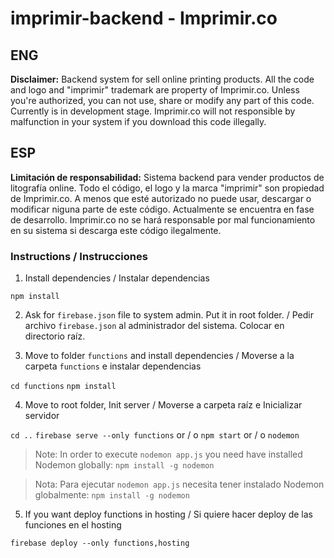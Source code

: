 # imprimir-backend - Imprimir.co

## ENG
**Disclaimer:** Backend system for sell online printing products. All the code and logo and "imprimir" trademark are property of Imprimir.co. Unless you're authorized, you can not use, share or modify any part of this code. 
Currently is in development stage. Imprimir.co will not responsible by malfunction in your system if you download this code illegally. 

## ESP

**Limitación de responsabilidad:** Sistema backend para vender productos de litografía online. Todo el código, el logo y la marca "imprimir" son propiedad de Imprimir.co. A menos que esté autorizado no puede usar, descargar o modificar niguna parte de este código.
Actualmente se encuentra en fase de desarrollo. Imprimir.co no se hará responsable por mal funcionamiento en su sistema si descarga este código ilegalmente.


### Instructions / Instrucciones

1. Install dependencies / Instalar dependencias

`npm install`

2. Ask for `firebase.json` file to system admin. Put it in root folder. / Pedir archivo `firebase.json` al administrador del sistema. Colocar en directorio raíz.

3. Move to folder `functions` and install dependencies / Moverse a la carpeta `functions` e instalar dependencias

`cd functions` 
`npm install`


4. Move to root folder, Init server / Moverse a carpeta raíz e Inicializar servidor 

`cd ..`
`firebase serve --only functions` or / o  `npm start` or / o `nodemon`

> Note: In order to execute `nodemon app.js` you need have installed Nodemon globally: `npm install -g nodemon`

> Nota: Para ejecutar `nodemon app.js` necesita tener instalado Nodemon globalmente: `npm install -g nodemon`

5. If you want deploy functions in hosting / Si quiere hacer deploy de las funciones en el hosting


`firebase deploy --only functions,hosting`
